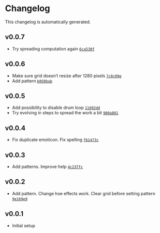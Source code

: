 # Changelog

This changelog is automatically generated.

## v0.0.7

- Try spreading computation again [`6ca530f`](../../commit/6ca530f80f167b2c02381394a8edae8ec490f116)

## v0.0.6

- Make sure grid doesn’t resize after 1280 pixels [`7c8c09e`](../../commit/7c8c09ee1542a7659d36da44a8f42e9a373a3e8b)
- Add pattern [`b050bab`](../../commit/b050babf25d84a3583d6f469530ab2ddad4b31ac)

## v0.0.5

- Add possibility to disable drum loop [`11692dd`](../../commit/11692dd9f03581bb6773a8df314d3780964d1a3f)
- Try evolving in steps to spread the work a bit [`980a881`](../../commit/980a88190e7adab9df67fc84d734a50a3b069663)

## v0.0.4

- Fix duplicate emoticon. Fix spelling [`fb1473c`](../../commit/fb1473c72d3977eaa7748f5071f473d5acc6009d)

## v0.0.3

- Add patterns. Improve help [`4c237fc`](../../commit/4c237fca5dcb4b3820b5bbd563b781da587741f5)

## v0.0.2

- Add pattern. Change hoe effects work. Clear grid before setting pattern [`9e169e9`](../../commit/9e169e904e0bac21adc6aea2c2868a05595d2763)

## v0.0.1

- Initial setup
